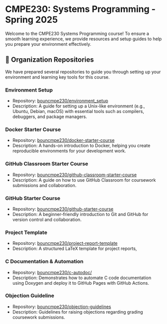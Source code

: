 # CMPE230: Systems Programming - Spring 2025  
Welcome to the CMPE230 Systems Programming course! To ensure a smooth learning experience, we provide resources and setup guides to help you prepare your environment effectively.

## 📌 Organization Repositories
We have prepared several repositories to guide you through setting up your environment and learning key tools for this course.

### **Environment Setup**
- Repository: [bouncmpe230/environment_setup](https://github.com/bouncmpe230/environment_setup)
- Description: A guide for setting up a Unix-like environment (e.g., Ubuntu, Debian, macOS) with essential tools such as compilers, debuggers, and package managers.

### **Docker Starter Course**
- Repository: [bouncmpe230/docker-starter-course](https://github.com/bouncmpe230/docker-starter-course)
- Description: A hands-on introduction to Docker, helping you create reproducible environments for your development work.

### **GitHub Classroom Starter Course**
- Repository: [bouncmpe230/github-classroom-starter-course](https://github.com/bouncmpe230/github-classroom-starter-course)
- Description: A guide on how to use GitHub Classroom for coursework submissions and collaboration.

### **GitHub Starter Course**
- Repository: [bouncmpe230/github-starter-course](https://github.com/bouncmpe230/github-starter-course)
- Description: A beginner-friendly introduction to Git and GitHub for version control and collaboration.

### **Project Template**
- Repository: [bouncmpe230/project-report-template](https://github.com/bouncmpe230/project-report-template)
- Description: A structured LaTeX template for project reports,

### C Documentation & Automation
- Repository: [bouncmpe230/c-autodoc/](https://github.com/bouncmpe230/c-autodoc/)
- Description: Demonstrates how to automate C code documentation using Doxygen and deploy it to GitHub Pages with GitHub Actions.

### **Objection Guideline**
- Repository: [bouncmpe230/objection-guidelines](https://github.com/bouncmpe230/objection-guidelines)
- Description: Guidelines for raising objections regarding grading coursework submissions.
